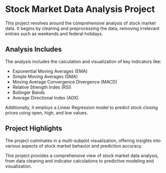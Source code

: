 # Stock Market Data Analysis Project

This project revolves around the comprehensive analysis of stock market data. It begins by cleaning and preprocessing the data, removing irrelevant entries such as weekends and federal holidays. 

## Analysis Includes

The analysis includes the calculation and visualization of key indicators like:

- Exponential Moving Averages (EMA)
- Simple Moving Averages (SMA)
- Moving Average Convergence Divergence (MACD)
- Relative Strength Index (RSI)
- Bollinger Bands
- Average Directional Index (ADX)

Additionally, it employs a Linear Regression model to predict stock closing prices using open, high, and low values.

## Project Highlights

The project culminates in a multi-subplot visualization, offering insights into various aspects of stock market behavior and prediction accuracy.

This project provides a comprehensive view of stock market data analysis, from data cleaning and indicator calculations to predictive modeling and visualization.
